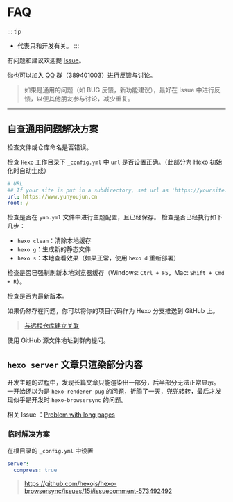 # FAQ

::: tip

- <Badge text="dev" vertical="middle"/> 代表只和开发有关。
  :::

有问题和建议欢迎提 [Issue](https://github.com/YunYouJun/hexo-theme-yun/issues)。

你也可以加入 [QQ 群](https://shang.qq.com/wpa/qunwpa?idkey=3bd19a05aaccb2b60c396295c8617b3a9e667821a495e8cd7e1698ff95ab61c6)（389401003）进行反馈与讨论。

> 如果是通用的问题（如 BUG 反馈，新功能建议），最好在 Issue 中进行反馈，以便其他朋友参与讨论，减少重复。

---

## 自查通用问题解决方案

检查文件或仓库命名是否错误。

检查 `Hexo` 工作目录下 `_config.yml` 中 `url` 是否设置正确。（此部分为 Hexo 初始化时自动生成）

```yml
# URL
## If your site is put in a subdirectory, set url as 'https://yoursite.com/child' and root as '/child/'
url: https://www.yunyoujun.cn
root: /
```

检查是否在 `yun.yml` 文件中进行主题配置，且已经保存。
检查是否已经执行如下几步：

- `hexo clean`：清除本地缓存
- `hexo g`：生成新的静态文件
- `hexo s`：本地查看效果（如果正常，使用 `hexo d` 重新部署）

检查是否已强制刷新本地浏览器缓存（Windows: `Ctrl + F5`，Mac: `Shift + Cmd + R`）。

检查是否为最新版本。

如果仍然存在问题，你可以将你的项目代码作为 Hexo 分支推送到 GitHub 上。

> [与远程仓库建立关联](https://www.yunyoujun.cn/share/how-to-build-your-site/#与远程仓库建立关联)

使用 GitHub 源文件地址到群内提问。

## `hexo server` 文章只渲染部分内容 <Badge text="dev"/>

开发主题的过程中，发现长篇文章只能渲染出一部分，后半部分无法正常显示。
一开始还以为是 `hexo-renderer-pug` 的问题，折腾了一天，兜兜转转，最后才发现似乎是开发时 `hexo-browsersync` 的问题。

相关 Issue ：[Problem with long pages](https://github.com/hexojs/hexo-browsersync/issues/15)

### 临时解决方案

在根目录的 `_config.yml` 中设置

```yml
server:
  compress: true
```

> <https://github.com/hexojs/hexo-browsersync/issues/15#issuecomment-573492492>

